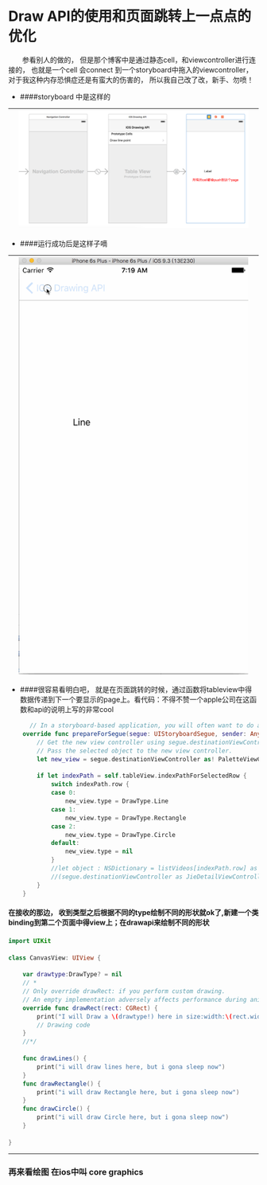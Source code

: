 # Draw API的使用和页面跳转上一点点的优化


　　参看别人的做的， 但是那个博客中是通过静态cell，和viewcontroller进行连接的， 也就是一个cell 会connect 到一个storyboard中拖入的viewcontroller， 对于我这种内存恐惧症还是有蛮大的伤害的， 所以我自己改了改，新手、勿喷！

- ####storyboard 中是这样的

| |![](QQ20160509-0.png)| |
| -- | :--: | -- |


- ####运行成功后是这样子嘀

|  |![](jupm.gif)| |
| -- | :--: | -- |


- ####很容易看明白吧， 就是在页面跳转的时候，通过函数将tableview中得数据传递到下一个要显示的page上。看代码：不得不赞一个apple公司在这函数和api的说明上写的非常cool

```swift
      // In a storyboard-based application, you will often want to do a little preparation before navigation
    override func prepareForSegue(segue: UIStoryboardSegue, sender: AnyObject?) {
        // Get the new view controller using segue.destinationViewController.
        // Pass the selected object to the new view controller.
        let new_view = segue.destinationViewController as! PaletteViewController
        
        if let indexPath = self.tableView.indexPathForSelectedRow {
            switch indexPath.row {
            case 0:
                new_view.type = DrawType.Line
            case 1:
                new_view.type = DrawType.Rectangle
            case 2:
                new_view.type = DrawType.Circle
            default:
                new_view.type = nil
            }
            //let object : NSDictionary = listVideos[indexPath.row] as NSDictionary
            //(segue.destinationViewController as JieDetailViewController).detailItem = object
        }
    }
```


#### 在接收的那边， 收到类型之后根据不同的type绘制不同的形状就ok了,新建一个类binding到第二个页面中得view上；在drawapi来绘制不同的形状
```swift
import UIKit

class CanvasView: UIView {

    var drawtype:DrawType? = nil
    // *
    // Only override drawRect: if you perform custom drawing.
    // An empty implementation adversely affects performance during animation.
    override func drawRect(rect: CGRect) {
        print("I will Draw a \(drawtype!) here in size:width:\(rect.width),height:\(rect.height)")
        // Drawing code
    }
    //*/

    func drawLines() {
        print("i will draw lines here, but i gona sleep now")
    }
    func drawRectangle() {
        print("i will draw Rectangle here, but i gona sleep now")
    }
    func drawCircle() {
        print("i will draw Circle here, but i gona sleep now")
    }
    
}
```

---

### 再来看绘图 在ios中叫 core graphics



